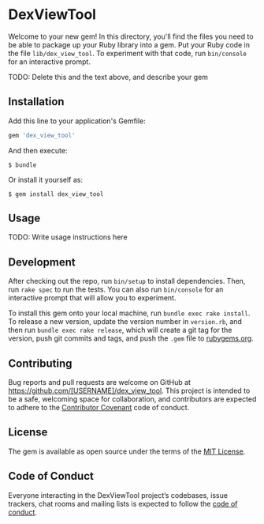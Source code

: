 # DexViewTool

Welcome to your new gem! In this directory, you'll find the files you need to be able to package up your Ruby library into a gem. Put your Ruby code in the file `lib/dex_view_tool`. To experiment with that code, run `bin/console` for an interactive prompt.

TODO: Delete this and the text above, and describe your gem

## Installation

Add this line to your application's Gemfile:

```ruby
gem 'dex_view_tool'
```

And then execute:

    $ bundle

Or install it yourself as:

    $ gem install dex_view_tool

## Usage

TODO: Write usage instructions here

## Development

After checking out the repo, run `bin/setup` to install dependencies. Then, run `rake spec` to run the tests. You can also run `bin/console` for an interactive prompt that will allow you to experiment.

To install this gem onto your local machine, run `bundle exec rake install`. To release a new version, update the version number in `version.rb`, and then run `bundle exec rake release`, which will create a git tag for the version, push git commits and tags, and push the `.gem` file to [rubygems.org](https://rubygems.org).

## Contributing

Bug reports and pull requests are welcome on GitHub at https://github.com/[USERNAME]/dex_view_tool. This project is intended to be a safe, welcoming space for collaboration, and contributors are expected to adhere to the [Contributor Covenant](http://contributor-covenant.org) code of conduct.

## License

The gem is available as open source under the terms of the [MIT License](https://opensource.org/licenses/MIT).

## Code of Conduct

Everyone interacting in the DexViewTool project’s codebases, issue trackers, chat rooms and mailing lists is expected to follow the [code of conduct](https://github.com/[USERNAME]/dex_view_tool/blob/master/CODE_OF_CONDUCT.md).
